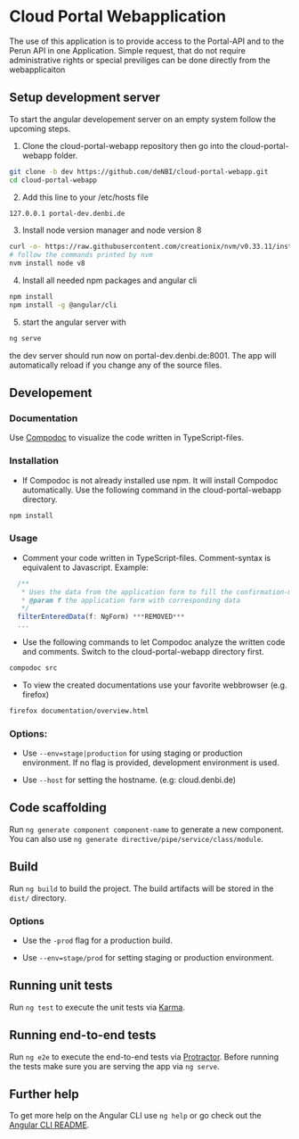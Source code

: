 # Cloud Portal Webapplication 

The use of this application is to provide access to the Portal-API and to the Perun API in one Application. 
Simple request, that do not require administrative rights or special previliges can be done directly from the webapplicaiton

## Setup development server
To start the angular developement server on an empty system follow the upcoming steps.

1. Clone the cloud-portal-webapp repository then go into the cloud-portal-webapp folder.
~~~BASH
git clone -b dev https://github.com/deNBI/cloud-portal-webapp.git
cd cloud-portal-webapp
~~~

2. Add this line to your /etc/hosts file 
~~~BASH
127.0.0.1 portal-dev.denbi.de
~~~

3. Install node version manager and node version 8
~~~BASH
curl -o- https://raw.githubusercontent.com/creationix/nvm/v0.33.11/install.sh | bash
# follow the commands printed by nvm
nvm install node v8
~~~

4. Install all needed npm packages and angular cli
~~~BASH
npm install 
npm install -g @angular/cli
~~~

5. start the angular server with
~~~BASH
ng serve
~~~

the dev server should run now on portal-dev.denbi.de:8001. The app will automatically reload if you change any of the source files.

## Developement

### Documentation

Use [Compodoc](https://compodoc.app/guides/getting-started.html) to visualize the code written in TypeScript-files. 

### Installation

* If Compodoc is not already installed use npm. It will install Compodoc automatically.
Use the following command in the cloud-portal-webapp directory. 
~~~BASH
npm install
~~~

### Usage

* Comment your code written in TypeScript-files. Comment-syntax is equivalent to Javascript.
Example: 
```javascript
  /**
   * Uses the data from the application form to fill the confirmation-modal with information.
   * @param f the application form with corresponding data
   */
  filterEnteredData(f: NgForm) ***REMOVED***
  ...

```

* Use the following commands to let Compodoc analyze the written code and comments.
Switch to the cloud-portal-webapp directory first.
~~~BASH
compodoc src
~~~

* To view the created documentations use your favorite webbrowser (e.g. firefox)
~~~BASH
firefox documentation/overview.html
~~~

### Options:

* Use `--env=stage|production` for using staging or production environment. If no flag is provided, development environment is used. 

* Use `--host` for setting the hostname. (e.g: cloud.denbi.de)

## Code scaffolding

Run `ng generate component component-name` to generate a new component. You can also use `ng generate directive/pipe/service/class/module`.

## Build

Run `ng build` to build the project. The build artifacts will be stored in the `dist/` directory. 

### Options

* Use the `-prod` flag for a production build.

* Use `--env=stage/prod` for setting staging or production environment. 

## Running unit tests

Run `ng test` to execute the unit tests via [Karma](https://karma-runner.github.io).

## Running end-to-end tests

Run `ng e2e` to execute the end-to-end tests via [Protractor](http://www.protractortest.org/).
Before running the tests make sure you are serving the app via `ng serve`.

## Further help

To get more help on the Angular CLI use `ng help` or go check out the [Angular CLI README](https://github.com/angular/angular-cli/blob/master/README.md).
